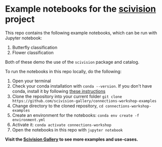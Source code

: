 # Example notebooks for the [scivision](https://github.com/alan-turing-institute/scivision) project

This repo contains the following example notebooks, which can be run with Jupyter notebook:
1. Butterfly classification
2. Flower classification

Both of these demo the use of the `scivision` package and catalog.
  
To run the notebooks in this repo locally, do the following:

1. Open your terminal
2. Check your conda installation with `conda --version`. If you don't have conda, install it by following [these instructions](https://docs.conda.io/en/latest/miniconda.html)
3. Clone the repository into your current folder `git clone https://github.com/scivision-gallery/connections-workshop-examples` 
4. Change directory to the cloned repository, `cd connections-workshop-examples` 
5. Create an environment for the notebooks: `conda env create -f environment.yml`
6. Activate it: `conda activate connections-workshop`
7. Open the notebooks in this repo with `jupyter notebook`

**Visit the [Scivision Gallery](https://github.com/scivision-gallery) to see more examples and use-cases.**
